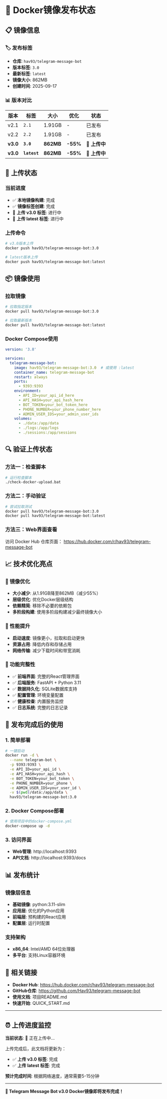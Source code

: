 # 🐳 Docker镜像发布状态

## 📋 镜像信息

### 🏷️ 发布标签
- **仓库**: `hav93/telegram-message-bot`
- **版本标签**: `3.0`
- **最新标签**: `latest`
- **镜像大小**: 862MB
- **创建时间**: 2025-09-17

### 📊 版本对比
| 版本 | 标签 | 大小 | 优化 | 状态 |
|------|------|------|------|------|
| v2.1 | `2.1` | 1.91GB | - | 已发布 |
| v2.2 | `2.2` | 1.91GB | - | 已发布 |
| **v3.0** | **`3.0`** | **862MB** | **-55%** | **🔄 上传中** |
| **v3.0** | **`latest`** | **862MB** | **-55%** | **🔄 上传中** |

## 🚀 上传状态

### 当前进度
- ✅ **本地镜像构建**: 完成
- ✅ **镜像标签创建**: 完成
- 🔄 **上传 v3.0 标签**: 进行中
- 🔄 **上传 latest 标签**: 进行中

### 上传命令
```bash
# v3.0版本上传
docker push hav93/telegram-message-bot:3.0

# latest版本上传  
docker push hav93/telegram-message-bot:latest
```

## 📦 镜像使用

### 拉取镜像
```bash
# 拉取指定版本
docker pull hav93/telegram-message-bot:3.0

# 拉取最新版本
docker pull hav93/telegram-message-bot:latest
```

### Docker Compose使用
```yaml
version: '3.8'

services:
  telegram-message-bot:
    image: hav93/telegram-message-bot:3.0  # 或使用 :latest
    container_name: telegram-message-bot
    restart: always
    ports:
      - 9393:9393
    environment:
      - API_ID=your_api_id_here
      - API_HASH=your_api_hash_here
      - BOT_TOKEN=your_bot_token_here
      - PHONE_NUMBER=your_phone_number_here
      - ADMIN_USER_IDS=your_admin_user_ids
    volumes:
      - ./data:/app/data
      - ./logs:/app/logs
      - ./sessions:/app/sessions
```

## 🔍 验证上传状态

### 方法一：检查脚本
```bash
# 运行检查脚本
./check-docker-upload.bat
```

### 方法二：手动验证
```bash
# 尝试拉取测试
docker pull hav93/telegram-message-bot:3.0
docker pull hav93/telegram-message-bot:latest
```

### 方法三：Web界面查看
访问 Docker Hub 仓库页面：
https://hub.docker.com/r/hav93/telegram-message-bot

## 📈 技术优化亮点

### 🎯 镜像优化
- **大小减少**: 从1.91GB降至862MB（减少55%）
- **层级优化**: 优化Docker层级结构
- **依赖精简**: 移除不必要的依赖包
- **多阶段构建**: 使用多阶段构建减少最终镜像大小

### 🚀 性能提升
- **启动速度**: 镜像更小，拉取和启动更快
- **资源占用**: 降低内存和存储占用
- **网络传输**: 减少下载时间和带宽消耗

### 🔧 功能完整性
- ✅ **前端界面**: 完整的React管理界面
- ✅ **后端服务**: FastAPI + Python 3.11
- ✅ **数据持久化**: SQLite数据库支持
- ✅ **配置管理**: 环境变量配置
- ✅ **健康检查**: 内置服务监控
- ✅ **日志系统**: 完整的日志记录

## 🎊 发布完成后的使用

### 1. 简单部署
```bash
# 一键启动
docker run -d \
  --name telegram-bot \
  -p 9393:9393 \
  -e API_ID=your_api_id \
  -e API_HASH=your_api_hash \
  -e BOT_TOKEN=your_bot_token \
  -e PHONE_NUMBER=your_phone \
  -e ADMIN_USER_IDS=your_user_id \
  -v $(pwd)/data:/app/data \
  hav93/telegram-message-bot:3.0
```

### 2. Docker Compose部署
```bash
# 使用项目中的docker-compose.yml
docker-compose up -d
```

### 3. 访问界面
- **Web管理**: http://localhost:9393
- **API文档**: http://localhost:9393/docs

## 📊 发布统计

### 镜像层信息
- **基础镜像**: python:3.11-slim
- **应用层**: 优化的Python应用
- **前端层**: 预构建的React应用
- **配置层**: 运行时配置

### 支持架构
- **x86_64**: Intel/AMD 64位处理器
- **多平台**: 支持Linux容器环境

## 🔗 相关链接

- **Docker Hub**: https://hub.docker.com/r/hav93/telegram-message-bot
- **GitHub仓库**: https://github.com/Hav93/telegram-message-bot
- **使用文档**: 项目README.md
- **快速开始**: QUICK_START.md

---

## ⏰ 上传进度监控

**当前状态**: 🔄 正在上传中...

上传完成后，此文档将更新为：
- ✅ **上传 v3.0 标签**: 完成
- ✅ **上传 latest 标签**: 完成

**预计完成时间**: 根据网络速度，通常需要5-15分钟

---

**🎉 Telegram Message Bot v3.0 Docker镜像即将发布完成！**
